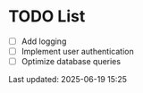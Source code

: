 # TODO List

- [ ] Add logging
- [ ] Implement user authentication
- [ ] Optimize database queries

Last updated: 2025-06-19 15:25

